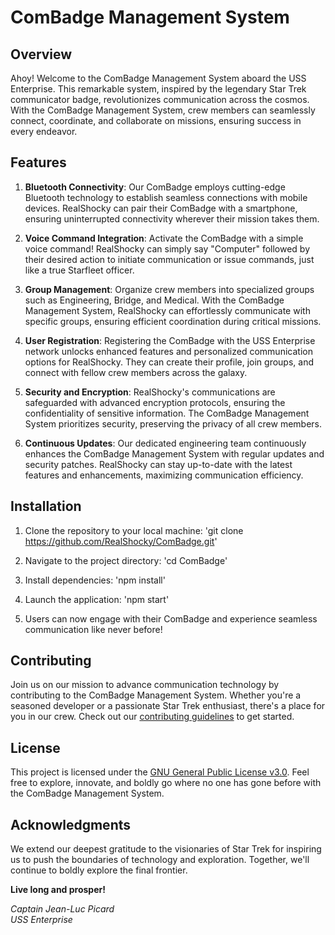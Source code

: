 # ComBadge Management System

## Overview
Ahoy! Welcome to the ComBadge Management System aboard the USS Enterprise. This remarkable system, inspired by the legendary Star Trek communicator badge, revolutionizes communication across the cosmos. With the ComBadge Management System, crew members can seamlessly connect, coordinate, and collaborate on missions, ensuring success in every endeavor.

## Features
1. **Bluetooth Connectivity**: Our ComBadge employs cutting-edge Bluetooth technology to establish seamless connections with mobile devices. RealShocky can pair their ComBadge with a smartphone, ensuring uninterrupted connectivity wherever their mission takes them.

2. **Voice Command Integration**: Activate the ComBadge with a simple voice command! RealShocky can simply say "Computer" followed by their desired action to initiate communication or issue commands, just like a true Starfleet officer.

3. **Group Management**: Organize crew members into specialized groups such as Engineering, Bridge, and Medical. With the ComBadge Management System, RealShocky can effortlessly communicate with specific groups, ensuring efficient coordination during critical missions.

4. **User Registration**: Registering the ComBadge with the USS Enterprise network unlocks enhanced features and personalized communication options for RealShocky. They can create their profile, join groups, and connect with fellow crew members across the galaxy.

5. **Security and Encryption**: RealShocky's communications are safeguarded with advanced encryption protocols, ensuring the confidentiality of sensitive information. The ComBadge Management System prioritizes security, preserving the privacy of all crew members.

6. **Continuous Updates**: Our dedicated engineering team continuously enhances the ComBadge Management System with regular updates and security patches. RealShocky can stay up-to-date with the latest features and enhancements, maximizing communication efficiency.

## Installation
1. Clone the repository to your local machine:
'git clone https://github.com/RealShocky/ComBadge.git'

2. Navigate to the project directory:
'cd ComBadge'

3. Install dependencies:
'npm install'

4. Launch the application:
'npm start'

5. Users can now engage with their ComBadge and experience seamless communication like never before!

## Contributing
Join us on our mission to advance communication technology by contributing to the ComBadge Management System. Whether you're a seasoned developer or a passionate Star Trek enthusiast, there's a place for you in our crew. Check out our [contributing guidelines](CONTRIBUTING.md) to get started.

## License
This project is licensed under the [GNU General Public License v3.0](LICENSE.md). Feel free to explore, innovate, and boldly go where no one has gone before with the ComBadge Management System.

## Acknowledgments
We extend our deepest gratitude to the visionaries of Star Trek for inspiring us to push the boundaries of technology and exploration. Together, we'll continue to boldly explore the final frontier.

**Live long and prosper!**

*Captain Jean-Luc Picard  
USS Enterprise*
